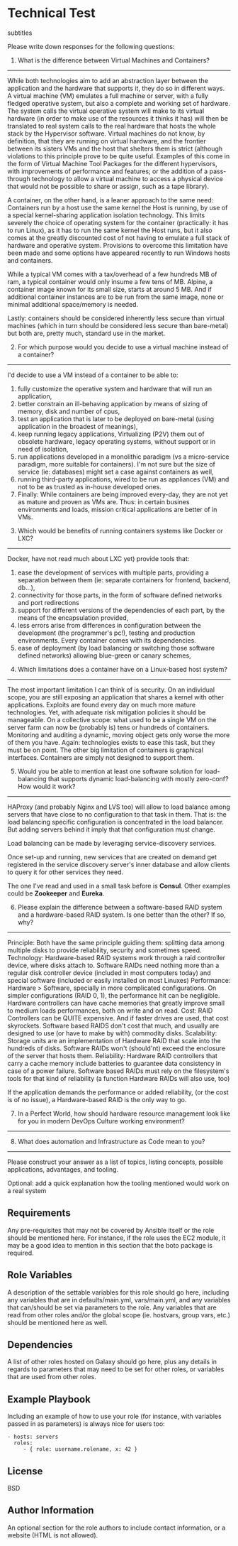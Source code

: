 Technical Test
=========


subtitles

Please write down responses for the following questions:

1) What is the difference between Virtual Machines and Containers?
------------

While both technologies aim to add an abstraction layer between the application and the hardware that supports it, they do so in different ways.
A virtual machine (VM) emulates a full machine or server, with a fully fledged operative system, but also a complete and working set of hardware.
The system calls the virtual operative system will make to its virtual hardware (in order to make use of the resources it thinks it has) will then be translated to real system calls to the real hardware that hosts the whole stack by the Hypervisor software.
Virtual machines do not know, by definition, that they are running on virtual hardware, and the frontier between its sisters VMs and the host that shelters them is strict (although violations to this principle prove to be quite useful. Examples of this come in the form of Virtual Machine Tool Packages for the different hypervisors, with improvements of performance and features; or the addition of a pass-through technology to allow a virtual machine to access a physical device that would not be possible to share or assign, such as a tape library).

A container, on the other hand, is a leaner approach to the same need: Containers run by a host use the same kernel the Host is running, by use of a special kernel-sharing application isolation technology.
This limits severely the choice of operating system for the container (practically: it has to run Linux), as it has to run the same kernel the Host runs, but it also comes at the greatly discounted cost of not having to emulate a full stack of hardware and operative system. Provisions to overcome this limitation have been made and some options have appeared recently to run Windows hosts and containers.

While a typical VM comes with a tax/overhead of a few hundreds MB of ram, a typical container would only insume a few tens of MB. Alpine, a container image known for its small size, starts at around 5 MB. And if additional container instances are to be run from the same image, none or minimal additional space/memory is needed.

Lastly: containers should be considered inherently less secure than virtual machines (which in turn should be considered less secure than bare-metal) but both are, pretty much, standard use in the market.

2) For which purpose would you decide to use a virtual machine instead of a container?
------------

I'd decide to use a VM instead of a container to be able to:
1. fully customize the operative system and hardware that will run an application,
2. better constrain an ill-behaving application by means of sizing of memory, disk and number of cpus,
3. test an application that is later to be deployed on bare-metal (using application in the broadest of meanings),
4. keep running legacy applications, Virtualizing (P2V) them out of obsolete hardware, legacy operating systems, without support or in need of isolation,
5. run applications developed in a monolithic paradigm (vs a micro-service paradigm, more suitable for containers). I'm not sure but the size of service (ie: databases) might set a case against containers as well,
6. running third-party applications, wired to be run as appliances (VM) and not to be as trusted as in-house developed ones.
7. Finally: While containers are being improved every-day, they are not yet as mature and proven as VMs are. Thus: in certain busines environments and loads, mission critical applications are better of in VMs.


3) Which would be benefits of running containers systems like Docker or LXC?
------------

Docker, have not read much about LXC yet) provide tools that:

1. ease the development of services with multiple parts, providing a separation between them (ie: separate containers for frontend, backend, db...),
2. connectivity for those parts, in the form of software defined networks and port redirections
3. support for different versions of the dependencies of each part, by the means of the encapsulation provided,
4. less errors arise from differences in configuration between the development (the programmer's pc!), testing and production environments. Every container comes with its dependencies.
5. ease of deployment (by load balancing or switching those software defined networks) allowing blue-green or canary schemes,


4) Which limitations does a container have on a Linux-based host system?
------------

The most important limitation I can think of is security.
On an individual scope, you are still exposing an application that shares a kernel with other applications. Exploits are found every day on much more mature technologies. Yet, with adequate risk mitigation policies it should be manageable.
On a collective scope: what used to be a single VM on the server farm can now be (probably is) tens or hundreds of containers. Monitoring and auditing a dynamic, moving object gets only worse the more of them you have. Again: technologies exists to ease this task, but they must be on point.
The other big limitation of containers is graphical interfaces. Containers are simply not designed to support them.


5) Would you be able to mention at least one software solution for load-balancing that supports dynamic load-balancing with mostly zero-conf? How would it work?
------------

HAProxy (and probably Nginx and LVS too) will allow to load balance among servers that have close to no configuration to that task in them. That is: the load balancing specific configuration is concentrated in the load balancer. But adding servers behind it imply that that configuration must change.

Load balancing can be made by leveraging service-discovery services.

Once set-up and running, new services that are created on demand get registered in the service discovery server's inner database and allow clients to query it for other services they need.

The one I've read and used in a small task before is **Consul**. Other examples could be **Zookeeper** and **Eureka**.

6) Please explain the difference between a software-based RAID system and a hardware-based RAID system. Is one better than the other? If so, why?
------------

Principle: Both have the same principle guiding them: splitting data among multiple disks to provide reliability, security and sometimes speed.
Technology: Hardware-based RAID systems work through a raid controller device, where disks attach to. Software RAIDs need nothing more than a regular disk controller device (included in most computers today) and special software (included or easily installed on most Linuxes)
Performance: Hardware > Software, specially in more complicated configurations. On simpler configurations (RAID 0, 1), the performance hit can be negligible. Hardware controllers can have cache memories that greatly improve small to medium loads performances, both on write and on read.
Cost: RAID Controllers can be QUITE expensive. And if faster drives are used, that cost skyrockets. Software based RAIDS don't cost that much, and usually are designed to use (or have to make by with) commodity disks.
Scalability: Storage units are an implementation of Hardware RAID that scale into the hundreds of disks. Software RAIDs won't (should'nt) exceed the enclosure of the server that hosts them.
Reliability: Hardware RAID controllers that carry a cache memory include batteries to guarantee data consistency in case of a power failure. Software based RAIDs must rely on the filesystem's tools for that kind of reliability (a function Hardware RAIDs will also use, too)

If the application demands the performance or added reliability, (or the cost is of no issue), a Hardware-based RAID is the only way to go.

7) In a Perfect World, how should hardware resource management look like for you in modern DevOps Culture working environment?
------------

8) What does automation and Infrastructure as Code mean to you?
------------
 Please construct your answer as a list of topics, listing concepts, possible applications, advantages, and tooling.
 
Optional: add a quick explanation how the tooling mentioned would work on a real system


Requirements
------------

Any pre-requisites that may not be covered by Ansible itself or the role should be mentioned here. For instance, if the role uses the EC2 module, it may be a good idea to mention in this section that the boto package is required.

Role Variables
--------------

A description of the settable variables for this role should go here, including any variables that are in defaults/main.yml, vars/main.yml, and any variables that can/should be set via parameters to the role. Any variables that are read from other roles and/or the global scope (ie. hostvars, group vars, etc.) should be mentioned here as well.

Dependencies
------------

A list of other roles hosted on Galaxy should go here, plus any details in regards to parameters that may need to be set for other roles, or variables that are used from other roles.

Example Playbook
----------------

Including an example of how to use your role (for instance, with variables passed in as parameters) is always nice for users too:

    - hosts: servers
      roles:
         - { role: username.rolename, x: 42 }

License
-------

BSD

Author Information
------------------

An optional section for the role authors to include contact information, or a website (HTML is not allowed).
